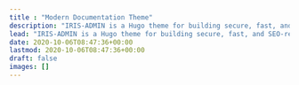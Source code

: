 ```yaml
---
title : "Modern Documentation Theme"
description: "IRIS-ADMIN is a Hugo theme for building secure, fast, and SEO-ready documentation websites, which you can easily update and customize."
lead: "IRIS-ADMIN is a Hugo theme for building secure, fast, and SEO-ready documentation websites, which you can easily update and customize."
date: 2020-10-06T08:47:36+00:00
lastmod: 2020-10-06T08:47:36+00:00
draft: false
images: []
---
```

